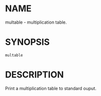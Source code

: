 # NAME
multable - multiplication table.

# SYNOPSIS

    multable

# DESCRIPTION
 Print a multiplication table to standard ouput.
